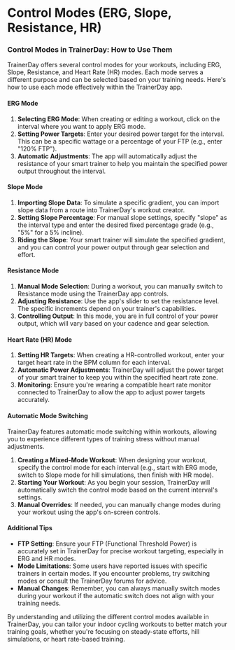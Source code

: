 # Control Modes (ERG, Slope, Resistance, HR)

### Control Modes in TrainerDay: How to Use Them

TrainerDay offers several control modes for your workouts, including ERG, Slope, Resistance, and Heart Rate (HR) modes. Each mode serves a different purpose and can be selected based on your training needs. Here's how to use each mode effectively within the TrainerDay app.

#### ERG Mode

1. **Selecting ERG Mode**: When creating or editing a workout, click on the interval where you want to apply ERG mode.
2. **Setting Power Targets**: Enter your desired power target for the interval. This can be a specific wattage or a percentage of your FTP (e.g., enter "120% FTP").
3. **Automatic Adjustments**: The app will automatically adjust the resistance of your smart trainer to help you maintain the specified power output throughout the interval.

#### Slope Mode

1. **Importing Slope Data**: To simulate a specific gradient, you can import slope data from a route into TrainerDay's workout creator.
2. **Setting Slope Percentage**: For manual slope settings, specify "slope" as the interval type and enter the desired fixed percentage grade (e.g., "5%" for a 5% incline).
3. **Riding the Slope**: Your smart trainer will simulate the specified gradient, and you can control your power output through gear selection and effort.

#### Resistance Mode

1. **Manual Mode Selection**: During a workout, you can manually switch to Resistance mode using the TrainerDay app controls.
2. **Adjusting Resistance**: Use the app's slider to set the resistance level. The specific increments depend on your trainer's capabilities.
3. **Controlling Output**: In this mode, you are in full control of your power output, which will vary based on your cadence and gear selection.

#### Heart Rate (HR) Mode

1. **Setting HR Targets**: When creating a HR-controlled workout, enter your target heart rate in the BPM column for each interval.
2. **Automatic Power Adjustments**: TrainerDay will adjust the power target of your smart trainer to keep you within the specified heart rate zone.
3. **Monitoring**: Ensure you're wearing a compatible heart rate monitor connected to TrainerDay to allow the app to adjust power targets accurately.

#### Automatic Mode Switching

TrainerDay features automatic mode switching within workouts, allowing you to experience different types of training stress without manual adjustments.

1. **Creating a Mixed-Mode Workout**: When designing your workout, specify the control mode for each interval (e.g., start with ERG mode, switch to Slope mode for hill simulations, then finish with HR mode).
2. **Starting Your Workout**: As you begin your session, TrainerDay will automatically switch the control mode based on the current interval's settings.
3. **Manual Overrides**: If needed, you can manually change modes during your workout using the app's on-screen controls.

#### Additional Tips

- **FTP Setting**: Ensure your FTP (Functional Threshold Power) is accurately set in TrainerDay for precise workout targeting, especially in ERG and HR modes.
- **Mode Limitations**: Some users have reported issues with specific trainers in certain modes. If you encounter problems, try switching modes or consult the TrainerDay forums for advice.
- **Manual Changes**: Remember, you can always manually switch modes during your workout if the automatic switch does not align with your training needs.

By understanding and utilizing the different control modes available in TrainerDay, you can tailor your indoor cycling workouts to better match your training goals, whether you're focusing on steady-state efforts, hill simulations, or heart rate-based training.